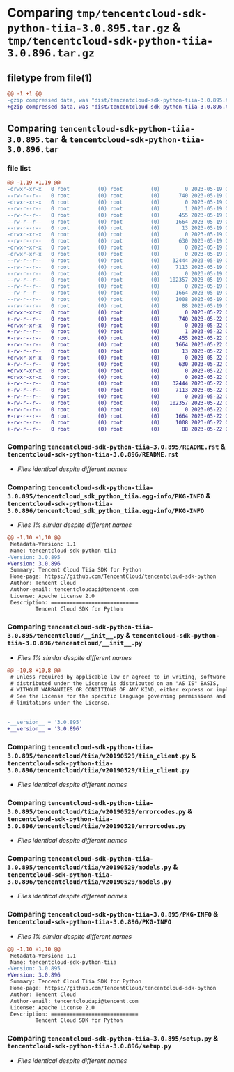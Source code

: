 # Comparing `tmp/tencentcloud-sdk-python-tiia-3.0.895.tar.gz` & `tmp/tencentcloud-sdk-python-tiia-3.0.896.tar.gz`

## filetype from file(1)

```diff
@@ -1 +1 @@
-gzip compressed data, was "dist/tencentcloud-sdk-python-tiia-3.0.895.tar", last modified: Fri May 19 03:02:57 2023, max compression
+gzip compressed data, was "dist/tencentcloud-sdk-python-tiia-3.0.896.tar", last modified: Mon May 22 00:35:10 2023, max compression
```

## Comparing `tencentcloud-sdk-python-tiia-3.0.895.tar` & `tencentcloud-sdk-python-tiia-3.0.896.tar`

### file list

```diff
@@ -1,19 +1,19 @@
-drwxr-xr-x   0 root         (0) root         (0)        0 2023-05-19 03:02:57.000000 tencentcloud-sdk-python-tiia-3.0.895/
--rw-r--r--   0 root         (0) root         (0)      740 2023-05-19 03:02:56.000000 tencentcloud-sdk-python-tiia-3.0.895/README.rst
-drwxr-xr-x   0 root         (0) root         (0)        0 2023-05-19 03:02:57.000000 tencentcloud-sdk-python-tiia-3.0.895/tencentcloud_sdk_python_tiia.egg-info/
--rw-r--r--   0 root         (0) root         (0)        1 2023-05-19 03:02:57.000000 tencentcloud-sdk-python-tiia-3.0.895/tencentcloud_sdk_python_tiia.egg-info/dependency_links.txt
--rw-r--r--   0 root         (0) root         (0)      455 2023-05-19 03:02:57.000000 tencentcloud-sdk-python-tiia-3.0.895/tencentcloud_sdk_python_tiia.egg-info/SOURCES.txt
--rw-r--r--   0 root         (0) root         (0)     1664 2023-05-19 03:02:57.000000 tencentcloud-sdk-python-tiia-3.0.895/tencentcloud_sdk_python_tiia.egg-info/PKG-INFO
--rw-r--r--   0 root         (0) root         (0)       13 2023-05-19 03:02:57.000000 tencentcloud-sdk-python-tiia-3.0.895/tencentcloud_sdk_python_tiia.egg-info/top_level.txt
-drwxr-xr-x   0 root         (0) root         (0)        0 2023-05-19 03:02:57.000000 tencentcloud-sdk-python-tiia-3.0.895/tencentcloud/
--rw-r--r--   0 root         (0) root         (0)      630 2023-05-19 03:02:56.000000 tencentcloud-sdk-python-tiia-3.0.895/tencentcloud/__init__.py
-drwxr-xr-x   0 root         (0) root         (0)        0 2023-05-19 03:02:57.000000 tencentcloud-sdk-python-tiia-3.0.895/tencentcloud/tiia/
-drwxr-xr-x   0 root         (0) root         (0)        0 2023-05-19 03:02:57.000000 tencentcloud-sdk-python-tiia-3.0.895/tencentcloud/tiia/v20190529/
--rw-r--r--   0 root         (0) root         (0)    32444 2023-05-19 03:02:56.000000 tencentcloud-sdk-python-tiia-3.0.895/tencentcloud/tiia/v20190529/tiia_client.py
--rw-r--r--   0 root         (0) root         (0)     7113 2023-05-19 03:02:56.000000 tencentcloud-sdk-python-tiia-3.0.895/tencentcloud/tiia/v20190529/errorcodes.py
--rw-r--r--   0 root         (0) root         (0)        0 2023-05-19 03:02:56.000000 tencentcloud-sdk-python-tiia-3.0.895/tencentcloud/tiia/v20190529/__init__.py
--rw-r--r--   0 root         (0) root         (0)   102357 2023-05-19 03:02:56.000000 tencentcloud-sdk-python-tiia-3.0.895/tencentcloud/tiia/v20190529/models.py
--rw-r--r--   0 root         (0) root         (0)        0 2023-05-19 03:02:56.000000 tencentcloud-sdk-python-tiia-3.0.895/tencentcloud/tiia/__init__.py
--rw-r--r--   0 root         (0) root         (0)     1664 2023-05-19 03:02:57.000000 tencentcloud-sdk-python-tiia-3.0.895/PKG-INFO
--rw-r--r--   0 root         (0) root         (0)     1008 2023-05-19 03:02:56.000000 tencentcloud-sdk-python-tiia-3.0.895/setup.py
--rw-r--r--   0 root         (0) root         (0)       88 2023-05-19 03:02:57.000000 tencentcloud-sdk-python-tiia-3.0.895/setup.cfg
+drwxr-xr-x   0 root         (0) root         (0)        0 2023-05-22 00:35:10.000000 tencentcloud-sdk-python-tiia-3.0.896/
+-rw-r--r--   0 root         (0) root         (0)      740 2023-05-22 00:35:10.000000 tencentcloud-sdk-python-tiia-3.0.896/README.rst
+drwxr-xr-x   0 root         (0) root         (0)        0 2023-05-22 00:35:10.000000 tencentcloud-sdk-python-tiia-3.0.896/tencentcloud_sdk_python_tiia.egg-info/
+-rw-r--r--   0 root         (0) root         (0)        1 2023-05-22 00:35:10.000000 tencentcloud-sdk-python-tiia-3.0.896/tencentcloud_sdk_python_tiia.egg-info/dependency_links.txt
+-rw-r--r--   0 root         (0) root         (0)      455 2023-05-22 00:35:10.000000 tencentcloud-sdk-python-tiia-3.0.896/tencentcloud_sdk_python_tiia.egg-info/SOURCES.txt
+-rw-r--r--   0 root         (0) root         (0)     1664 2023-05-22 00:35:10.000000 tencentcloud-sdk-python-tiia-3.0.896/tencentcloud_sdk_python_tiia.egg-info/PKG-INFO
+-rw-r--r--   0 root         (0) root         (0)       13 2023-05-22 00:35:10.000000 tencentcloud-sdk-python-tiia-3.0.896/tencentcloud_sdk_python_tiia.egg-info/top_level.txt
+drwxr-xr-x   0 root         (0) root         (0)        0 2023-05-22 00:35:10.000000 tencentcloud-sdk-python-tiia-3.0.896/tencentcloud/
+-rw-r--r--   0 root         (0) root         (0)      630 2023-05-22 00:35:10.000000 tencentcloud-sdk-python-tiia-3.0.896/tencentcloud/__init__.py
+drwxr-xr-x   0 root         (0) root         (0)        0 2023-05-22 00:35:10.000000 tencentcloud-sdk-python-tiia-3.0.896/tencentcloud/tiia/
+drwxr-xr-x   0 root         (0) root         (0)        0 2023-05-22 00:35:10.000000 tencentcloud-sdk-python-tiia-3.0.896/tencentcloud/tiia/v20190529/
+-rw-r--r--   0 root         (0) root         (0)    32444 2023-05-22 00:35:10.000000 tencentcloud-sdk-python-tiia-3.0.896/tencentcloud/tiia/v20190529/tiia_client.py
+-rw-r--r--   0 root         (0) root         (0)     7113 2023-05-22 00:35:10.000000 tencentcloud-sdk-python-tiia-3.0.896/tencentcloud/tiia/v20190529/errorcodes.py
+-rw-r--r--   0 root         (0) root         (0)        0 2023-05-22 00:35:10.000000 tencentcloud-sdk-python-tiia-3.0.896/tencentcloud/tiia/v20190529/__init__.py
+-rw-r--r--   0 root         (0) root         (0)   102357 2023-05-22 00:35:10.000000 tencentcloud-sdk-python-tiia-3.0.896/tencentcloud/tiia/v20190529/models.py
+-rw-r--r--   0 root         (0) root         (0)        0 2023-05-22 00:35:10.000000 tencentcloud-sdk-python-tiia-3.0.896/tencentcloud/tiia/__init__.py
+-rw-r--r--   0 root         (0) root         (0)     1664 2023-05-22 00:35:10.000000 tencentcloud-sdk-python-tiia-3.0.896/PKG-INFO
+-rw-r--r--   0 root         (0) root         (0)     1008 2023-05-22 00:35:10.000000 tencentcloud-sdk-python-tiia-3.0.896/setup.py
+-rw-r--r--   0 root         (0) root         (0)       88 2023-05-22 00:35:10.000000 tencentcloud-sdk-python-tiia-3.0.896/setup.cfg
```

### Comparing `tencentcloud-sdk-python-tiia-3.0.895/README.rst` & `tencentcloud-sdk-python-tiia-3.0.896/README.rst`

 * *Files identical despite different names*

### Comparing `tencentcloud-sdk-python-tiia-3.0.895/tencentcloud_sdk_python_tiia.egg-info/PKG-INFO` & `tencentcloud-sdk-python-tiia-3.0.896/tencentcloud_sdk_python_tiia.egg-info/PKG-INFO`

 * *Files 1% similar despite different names*

```diff
@@ -1,10 +1,10 @@
 Metadata-Version: 1.1
 Name: tencentcloud-sdk-python-tiia
-Version: 3.0.895
+Version: 3.0.896
 Summary: Tencent Cloud Tiia SDK for Python
 Home-page: https://github.com/TencentCloud/tencentcloud-sdk-python
 Author: Tencent Cloud
 Author-email: tencentcloudapi@tencent.com
 License: Apache License 2.0
 Description: ============================
         Tencent Cloud SDK for Python
```

### Comparing `tencentcloud-sdk-python-tiia-3.0.895/tencentcloud/__init__.py` & `tencentcloud-sdk-python-tiia-3.0.896/tencentcloud/__init__.py`

 * *Files 1% similar despite different names*

```diff
@@ -10,8 +10,8 @@
 # Unless required by applicable law or agreed to in writing, software
 # distributed under the License is distributed on an "AS IS" BASIS,
 # WITHOUT WARRANTIES OR CONDITIONS OF ANY KIND, either express or implied.
 # See the License for the specific language governing permissions and
 # limitations under the License.
 
 
-__version__ = '3.0.895'
+__version__ = '3.0.896'
```

### Comparing `tencentcloud-sdk-python-tiia-3.0.895/tencentcloud/tiia/v20190529/tiia_client.py` & `tencentcloud-sdk-python-tiia-3.0.896/tencentcloud/tiia/v20190529/tiia_client.py`

 * *Files identical despite different names*

### Comparing `tencentcloud-sdk-python-tiia-3.0.895/tencentcloud/tiia/v20190529/errorcodes.py` & `tencentcloud-sdk-python-tiia-3.0.896/tencentcloud/tiia/v20190529/errorcodes.py`

 * *Files identical despite different names*

### Comparing `tencentcloud-sdk-python-tiia-3.0.895/tencentcloud/tiia/v20190529/models.py` & `tencentcloud-sdk-python-tiia-3.0.896/tencentcloud/tiia/v20190529/models.py`

 * *Files identical despite different names*

### Comparing `tencentcloud-sdk-python-tiia-3.0.895/PKG-INFO` & `tencentcloud-sdk-python-tiia-3.0.896/PKG-INFO`

 * *Files 1% similar despite different names*

```diff
@@ -1,10 +1,10 @@
 Metadata-Version: 1.1
 Name: tencentcloud-sdk-python-tiia
-Version: 3.0.895
+Version: 3.0.896
 Summary: Tencent Cloud Tiia SDK for Python
 Home-page: https://github.com/TencentCloud/tencentcloud-sdk-python
 Author: Tencent Cloud
 Author-email: tencentcloudapi@tencent.com
 License: Apache License 2.0
 Description: ============================
         Tencent Cloud SDK for Python
```

### Comparing `tencentcloud-sdk-python-tiia-3.0.895/setup.py` & `tencentcloud-sdk-python-tiia-3.0.896/setup.py`

 * *Files identical despite different names*

